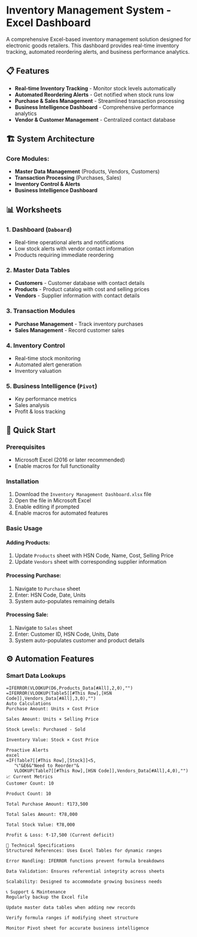 # Inventory Management System - Excel Dashboard

A comprehensive Excel-based inventory management solution designed for electronic goods retailers. This dashboard provides real-time inventory tracking, automated reordering alerts, and business performance analytics.

## 📋 Features

- **Real-time Inventory Tracking** - Monitor stock levels automatically
- **Automated Reordering Alerts** - Get notified when stock runs low
- **Purchase & Sales Management** - Streamlined transaction processing
- **Business Intelligence Dashboard** - Comprehensive performance analytics
- **Vendor & Customer Management** - Centralized contact database

## 🏗️ System Architecture

### Core Modules:
- **Master Data Management** (Products, Vendors, Customers)
- **Transaction Processing** (Purchases, Sales)
- **Inventory Control & Alerts**
- **Business Intelligence Dashboard**

## 📊 Worksheets

### 1. Dashboard (`Daboard`)
- Real-time operational alerts and notifications
- Low stock alerts with vendor contact information
- Products requiring immediate reordering

### 2. Master Data Tables
- **Customers** - Customer database with contact details
- **Products** - Product catalog with cost and selling prices
- **Vendors** - Supplier information with contact details

### 3. Transaction Modules
- **Purchase Management** - Track inventory purchases
- **Sales Management** - Record customer sales

### 4. Inventory Control
- Real-time stock monitoring
- Automated alert generation
- Inventory valuation

### 5. Business Intelligence (`Pivot`)
- Key performance metrics
- Sales analysis
- Profit & loss tracking

## 🚀 Quick Start

### Prerequisites
- Microsoft Excel (2016 or later recommended)
- Enable macros for full functionality

### Installation
1. Download the `Inventory Management Dashboard.xlsx` file
2. Open the file in Microsoft Excel
3. Enable editing if prompted
4. Enable macros for automated features

### Basic Usage

#### Adding Products:
1. Update `Products` sheet with HSN Code, Name, Cost, Selling Price
2. Update `Vendors` sheet with corresponding supplier information

#### Processing Purchase:
1. Navigate to `Purchase` sheet
2. Enter: HSN Code, Date, Units
3. System auto-populates remaining details

#### Processing Sale:
1. Navigate to `Sales` sheet
2. Enter: Customer ID, HSN Code, Units, Date
3. System auto-populates customer and product details

## ⚙️ Automation Features

### Smart Data Lookups
```excel
=IFERROR(VLOOKUP(D6,Products_Data[#All],2,0),"")
=IFERROR(VLOOKUP(Table5[[#This Row],[HSN Code]],Vendors_Data[#All],3,0),"")
Auto Calculations
Purchase Amount: Units × Cost Price

Sales Amount: Units × Selling Price

Stock Levels: Purchased - Sold

Inventory Value: Stock × Cost Price

Proactive Alerts
excel
=IF(Table7[[#This Row],[Stock]]<5,
   "📞"&E6&"Need to Reorder"&
   VLOOKUP(Table7[[#This Row],[HSN Code]],Vendors_Data[#All],4,0),"")
📈 Current Metrics
Customer Count: 10

Product Count: 10

Total Purchase Amount: ₹173,500

Total Sales Amount: ₹78,000

Total Stock Value: ₹78,000

Profit & Loss: ₹-17,500 (Current deficit)

🔧 Technical Specifications
Structured References: Uses Excel Tables for dynamic ranges

Error Handling: IFERROR functions prevent formula breakdowns

Data Validation: Ensures referential integrity across sheets

Scalability: Designed to accommodate growing business needs

📞 Support & Maintenance
Regularly backup the Excel file

Update master data tables when adding new records

Verify formula ranges if modifying sheet structure

Monitor Pivot sheet for accurate business intelligence
